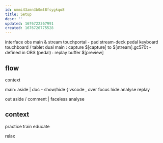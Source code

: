 ```yaml
---
id: ummi43amn3b0mt8fsygkqo8
title: Setup
desc: ''
updated: 1676722367991
created: 1676720775528
---
```


interface
  obs main & stream
  touchportal - pad
  stream-deck pedal
  keyboard
  touchboard / tablet
dual
  main
    : capture $[capture] to $[stream].gc570t
      - defined in OBS (pedal)
    : replay buffer $[preview]

## flow
context

main:
  aside
    | 
  doc
    - show/hide
      { vscode
      , 
  over
  focus
  hide
  analyse
  replay

out
  aside / comment
    | faceless
  analyse

## context
practice
train
educate

relax